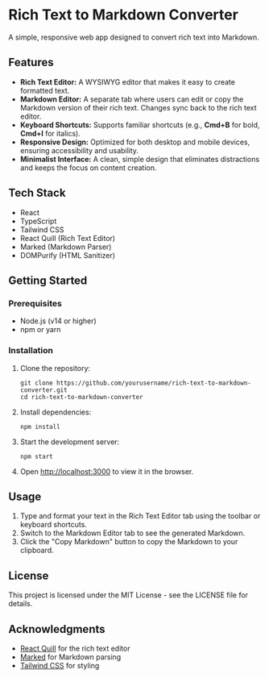 # Rich Text to Markdown Converter

A simple, responsive web app designed to convert rich text into Markdown.

## Features

- **Rich Text Editor:** A WYSIWYG editor that makes it easy to create formatted text.
- **Markdown Editor:** A separate tab where users can edit or copy the Markdown version of their rich text. Changes sync back to the rich text editor.
- **Keyboard Shortcuts:** Supports familiar shortcuts (e.g., **Cmd+B** for bold, **Cmd+I** for italics).
- **Responsive Design:** Optimized for both desktop and mobile devices, ensuring accessibility and usability.
- **Minimalist Interface:** A clean, simple design that eliminates distractions and keeps the focus on content creation.

## Tech Stack

- React
- TypeScript
- Tailwind CSS
- React Quill (Rich Text Editor)
- Marked (Markdown Parser)
- DOMPurify (HTML Sanitizer)

## Getting Started

### Prerequisites

- Node.js (v14 or higher)
- npm or yarn

### Installation

1. Clone the repository:
   ```
   git clone https://github.com/yourusername/rich-text-to-markdown-converter.git
   cd rich-text-to-markdown-converter
   ```

2. Install dependencies:
   ```
   npm install
   ```

3. Start the development server:
   ```
   npm start
   ```

4. Open [http://localhost:3000](http://localhost:3000) to view it in the browser.

## Usage

1. Type and format your text in the Rich Text Editor tab using the toolbar or keyboard shortcuts.
2. Switch to the Markdown Editor tab to see the generated Markdown.
3. Click the "Copy Markdown" button to copy the Markdown to your clipboard.

## License

This project is licensed under the MIT License - see the LICENSE file for details.

## Acknowledgments

- [React Quill](https://github.com/zenoamaro/react-quill) for the rich text editor
- [Marked](https://github.com/markedjs/marked) for Markdown parsing
- [Tailwind CSS](https://tailwindcss.com/) for styling 